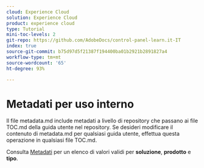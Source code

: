 ```yaml
---
cloud: Experience Cloud
solution: Experience Cloud
product: experience cloud
type: Tutorial
mini-toc-levels: 2
git-repo: https://github.com/AdobeDocs/control-panel-learn.it-IT
index: true
source-git-commit: b75d97d5f21387f194400ba01b2921b2891827a4
workflow-type: tm+mt
source-wordcount: '65'
ht-degree: 93%

---
```



# Metadati per uso interno

Il file metadata.md include metadati a livello di repository che passano ai file TOC.md della guida utente nel repository. Se desideri modificare il contenuto di metadata.md per qualsiasi guida utente, effettua questa operazione in qualsiasi file TOC.md.

Consulta [Metadati](https://experienceleague.adobe.com/docs/authoring-guide-exl/using/editing/user-guide-setup/metadata.html?lang=it) per un elenco di valori validi per **soluzione**, **prodotto** e **tipo**.
